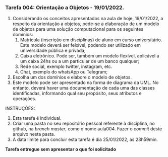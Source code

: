 ### Tarefa 004: Orientação a Objetos - 19/01/2022.

1. Considerando os conceitos apresentados na aula de hoje, 19/01/2022, a respeito da orientação a objetos, pede-se a elaboração de um modelo de objetos para uma solução computacional para os seguintes domínios:
   1. Matrícula (inscrição em disciplinas) de aluno em curso universitário. Este modelo deverá ser felxível, podendo ser utilizado em universidade pública e privada;
   2. Caixa eletrônico. Pode ser, também um modelo flexível, aplicável a um caixa 24hs ou a um particular de um banco qualquer;
   3. Rede social, exemplo twitter, instagram, etc.
   4. Chat, exemplo do whatsApp ou Telegram;
2. Escolha um dos domínios e elabore o modelo de objetos.
3. Este modelo pode ser apresentado na forma de diagrama da UML. No entanto, deverá haver uma documentação de cada uma das classes identificadas, informando qual seu propósito, seus atributos e operações.

INSTRUÇÕES:
1. Esta tarefa é individual.
2. Criar uma pasta no seu repositório pessoal referente à disciplina, no github, na _branch master_, como o nome aula004. Fazer o _commit_ deste arquivo nesta pasta.
3. A data limite para concluir esta tarefa é dia 25/01/2022, as 23h59min.

**Tarefa entregue sem apresentar o que foi solicitado**
